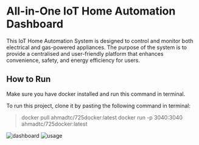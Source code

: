 # All-in-One IoT Home Automation Dashboard

This IoT Home Automation System is designed to control and monitor both electrical and gas-powered appliances. The purpose of the system is to provide a centralised and user-friendly platform that enhances convenience, safety, and energy efficiency for users.


## How to Run 

Make sure you have docker installed and run this command in terminal.

To run this project, clone it by pasting the following command in terminal:
 > docker pull ahmadtc/725docker:latest
 >docker run -p 3040:3040 ahmadtc/725docker:latest

![dashboard](https://i.ibb.co/0BhCsNz/Screenshot-2024-09-17-at-2-05-07-AM.png)
![usage](https://i.ibb.co/QPrDytN/Screenshot-2024-09-17-at-2-05-20-AM.png)
